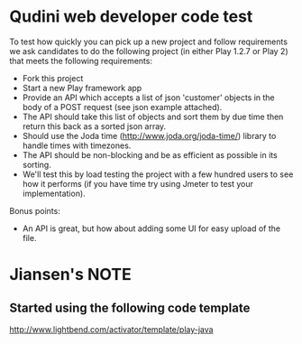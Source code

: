 # Qudini web developer code test

To test how quickly you can pick up a new project and follow requirements we ask candidates to do the following project (in either Play 1.2.7 or Play 2) that meets the following requirements:

- Fork this project
- Start a new Play framework app
- Provide an API which accepts a list of json 'customer' objects in the body of a POST request (see json example attached).
- The API should take this list of objects and sort them by due time then return this back as a sorted json array.
- Should use the Joda time (http://www.joda.org/joda-time/) library to handle times with timezones.  
- The API should be non-blocking and be as efficient as possible in its sorting.
- We'll test this by load testing the project with a few hundred users to see how it performs (if you have time try using Jmeter to test your implementation).

Bonus points:

- An API is great, but how about adding some UI for easy upload of the file.

# Jiansen's NOTE
## Started using the following code template
http://www.lightbend.com/activator/template/play-java
